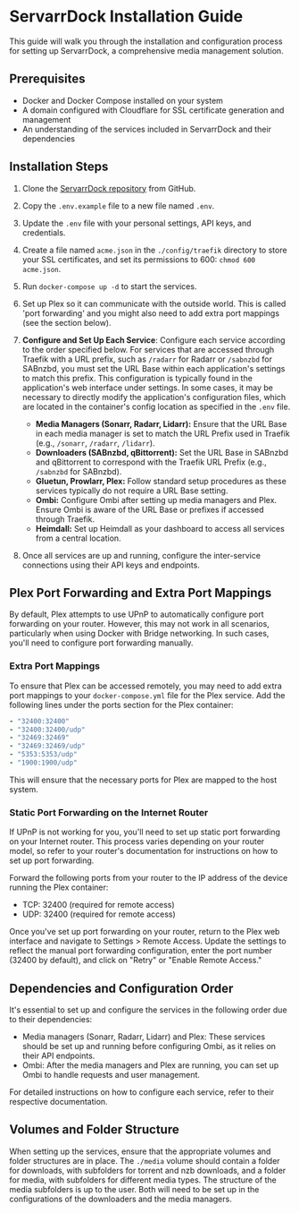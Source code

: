 # ServarrDock Installation Guide

This guide will walk you through the installation and configuration process for setting up ServarrDock, a comprehensive media management solution.

## Prerequisites

- Docker and Docker Compose installed on your system
- A domain configured with Cloudflare for SSL certificate generation and management
- An understanding of the services included in ServarrDock and their dependencies

## Installation Steps

1. Clone the [ServarrDock repository](https://github.com/OllieUK/ServarrDock) from GitHub.
2. Copy the `.env.example` file to a new file named `.env`.
3. Update the `.env` file with your personal settings, API keys, and credentials.
4. Create a file named `acme.json` in the `./config/traefik` directory to store your SSL certificates, and set its permissions to 600: `chmod 600 acme.json`.
5. Run `docker-compose up -d` to start the services.
6. Set up Plex so it can communicate with the outside world. This is called 'port forwarding' and you might also need to add extra port mappings (see the section below).
7. **Configure and Set Up Each Service**:
   Configure each service according to the order specified below. For services that are accessed through Traefik with a URL prefix, such as `/radarr` for Radarr or `/sabnzbd` for SABnzbd, you must set the URL Base within each application's settings to match this prefix. This configuration is typically found in the application's web interface under settings. In some cases, it may be necessary to directly modify the application's configuration files, which are located in the container's config location as specified in the `.env` file.

   - **Media Managers (Sonarr, Radarr, Lidarr):**
     Ensure that the URL Base in each media manager is set to match the URL Prefix used in Traefik (e.g., `/sonarr`, `/radarr`, `/lidarr`).
   - **Downloaders (SABnzbd, qBittorrent):**
     Set the URL Base in SABnzbd and qBittorrent to correspond with the Traefik URL Prefix (e.g., `/sabnzbd` for SABnzbd).
   - **Gluetun, Prowlarr, Plex:**
     Follow standard setup procedures as these services typically do not require a URL Base setting.
   - **Ombi:**
     Configure Ombi after setting up media managers and Plex. Ensure Ombi is aware of the URL Base or prefixes if accessed through Traefik.
   - **Heimdall:**
     Set up Heimdall as your dashboard to access all services from a central location.
8. Once all services are up and running, configure the inter-service connections using their API keys and endpoints.

## Plex Port Forwarding and Extra Port Mappings

By default, Plex attempts to use UPnP to automatically configure port forwarding on your router. However, this may not work in all scenarios, particularly when using Docker with Bridge networking. In such cases, you'll need to configure port forwarding manually.

### Extra Port Mappings

To ensure that Plex can be accessed remotely, you may need to add extra port mappings to your `docker-compose.yml` file for the Plex service. Add the following lines under the ports section for the Plex container:

```yaml
- "32400:32400"
- "32400:32400/udp"
- "32469:32469"
- "32469:32469/udp"
- "5353:5353/udp"
- "1900:1900/udp"
```

This will ensure that the necessary ports for Plex are mapped to the host system.

### Static Port Forwarding on the Internet Router

If UPnP is not working for you, you'll need to set up static port forwarding on your Internet router. This process varies depending on your router model, so refer to your router's documentation for instructions on how to set up port forwarding.

Forward the following ports from your router to the IP address of the device running the Plex container:

- TCP: 32400 (required for remote access)
- UDP: 32400 (required for remote access)

Once you've set up port forwarding on your router, return to the Plex web interface and navigate to Settings > Remote Access. Update the settings to reflect the manual port forwarding configuration, enter the port number (32400 by default), and click on "Retry" or "Enable Remote Access."

## Dependencies and Configuration Order

It's essential to set up and configure the services in the following order due to their dependencies:

- Media managers (Sonarr, Radarr, Lidarr) and Plex: These services should be set up and running before configuring Ombi, as it relies on their API endpoints.
- Ombi: After the media managers and Plex are running, you can set up Ombi to handle requests and user management.

For detailed instructions on how to configure each service, refer to their respective documentation.

## Volumes and Folder Structure

When setting up the services, ensure that the appropriate volumes and folder structures are in place. The `./media` volume should contain a folder for downloads, with subfolders for torrent and nzb downloads, and a folder for media, with subfolders for different media types. The structure of the media subfolders is up to the user. Both will need to be set up in the configurations of the downloaders and the media managers.